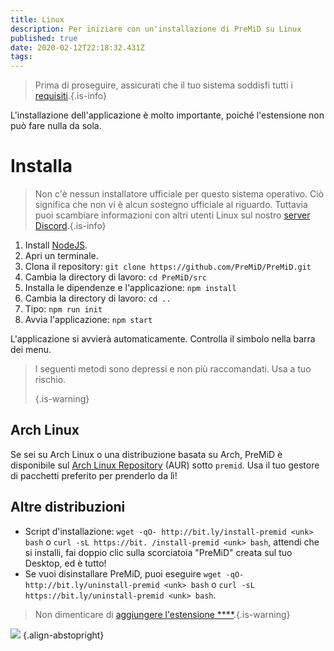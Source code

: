 ```yaml
---
title: Linux
description: Per iniziare con un'installazione di PreMiD su Linux
published: true
date: 2020-02-12T22:18:32.431Z
tags: 
---
```


> Prima di proseguire, assicurati che il tuo sistema soddisfi tutti i [requisiti](/install/requirements).{.is-info}

L'installazione dell'applicazione è molto importante, poiché l'estensione non può fare nulla da sola.

# Installa
> Non c'è nessun installatore ufficiale per questo sistema operativo. Ciò significa che non vi è alcun sostegno ufficiale al riguardo. Tuttavia puoi scambiare informazioni con altri utenti Linux sul nostro [server Discord](https://discord.gg/premid/).{.is-info}

1. Install [NodeJS](https://nodejs.org/en/).
2. Apri un terminale.
3. Clona il repository: `git clone https://github.com/PreMiD/PreMiD.git`
4. Cambia la directory di lavoro: `cd PreMiD/src`
5. Installa le dipendenze e l'applicazione: `npm install`
6. Cambia la directory di lavoro: `cd ..`
7. Tipo: `npm run init`
8. Avvia l'applicazione: `npm start`

L'applicazione si avvierà automaticamente. Controlla il simbolo nella barra dei menu.

> I seguenti metodi sono depressi e non più raccomandati. Usa a tuo rischio. 
> 
> {.is-warning}

## Arch Linux
Se sei su Arch Linux o una distribuzione basata su Arch, PreMiD è disponibile sul [Arch Linux Repository](https://aur.archlinux.org/packages/premid/) (AUR) sotto `premid`. Usa il tuo gestore di pacchetti preferito per prenderlo da lì!

## Altre distribuzioni
- Script d'installazione: `wget -qO- http://bit.ly/install-premid <unk> bash` o `curl -sL https://bit. /install-premid <unk> bash`, attendi che si installi, fai doppio clic sulla scorciatoia "PreMiD" creata sul tuo Desktop, ed è tutto!
- Se vuoi disinstallare PreMiD, puoi eseguire `wget -qO- http://bit.ly/uninstall-premid <unk> bash` o `curl -sL https://bit.ly/uninstall-premid <unk> bash`.

> Non dimenticare di [aggiungere l'estensione ****](/install).{.is-warning}

![](https://a.icons8.com/TqgWTTfw/Oy7xHF/svg.svg) {.align-abstopright}